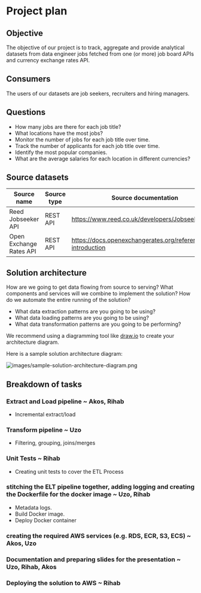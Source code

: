 # Project plan 

## Objective 
The objective of our project is to track, aggregate and provide analytical datasets from data engineer jobs fetched from one (or more) job board APIs and currency exchange rates API.

## Consumers 
The users of our datasets are job seekers, recruiters and hiring managers.

## Questions 
 - How many jobs are there for each job title?
 - What locations have the most jobs?
 - Monitor the number of jobs for each job title over time.
 - Track the number of applicants for each job title over time.
 - Identify the most popular companies.
 - What are the average salaries for each location in different currencies?

## Source datasets 

| Source name | Source type | Source documentation |
| - | - | - |
| Reed Jobseeker API| REST API | https://www.reed.co.uk/developers/Jobseeker | 
| Open Exchange Rates API | REST API | https://docs.openexchangerates.org/reference/api-introduction | 




## Solution architecture
How are we going to get data flowing from source to serving? What components and services will we combine to implement the solution? How do we automate the entire running of the solution? 

- What data extraction patterns are you going to be using? 
- What data loading patterns are you going to be using? 
- What data transformation patterns are you going to be performing? 

We recommend using a diagramming tool like [draw.io](https://draw.io/) to create your architecture diagram. 

Here is a sample solution architecture diagram: 

![images/sample-solution-architecture-diagram.png](images/sample-solution-architecture-diagram.png)

## Breakdown of tasks 

### Extract and Load pipeline ~ Akos, Rihab
- Incremental extract/load
### Transform pipeline ~ Uzo
- Filtering, grouping, joins/merges
### Unit Tests ~ Rihab 
- Creating unit tests to cover the ETL Process

### stitching the ELT pipeline together, adding logging and creating the Dockerfile for the docker image ~ Uzo, Rihab
-  Metadata logs.
-  Build Docker image.
-  Deploy Docker container
### creating the required AWS services (e.g. RDS, ECR, S3, ECS) ~ Akos, Uzo

### Documentation and preparing slides for the presentation ~ Uzo, Rihab, Akos

### Deploying the solution to AWS ~ Rihab